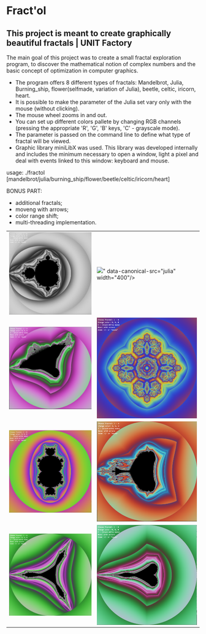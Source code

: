 # Fract'ol
This project is meant to create graphically beautiful fractals | UNIT Factory
-----------------------------------------------------------------------------
The main goal of this project was to create a small fractal exploration program, to discover the mathematical notion of complex numbers and the basic concept of optimization in computer graphics.

- The program offers 8 different types of fractals: Mandelbrot, Julia, Burning_ship, flower(selfmade, variation of Julia), beetle, celtic, iricorn, heart.
- It is possible to make the parameter of the Julia set vary only with the mouse (without clicking).
- The mouse wheel zooms in and out.
- You can set up different colors pallete by changing RGB channels (pressing the appropriate 'R', 'G', 'B' keys, 'C' - grayscale mode).
- The parameter is passed on the command line to define what type of fractal will be viewed.
- Graphic library miniLibX was used. This library was developed internally and includes the minimum necessary to open a window, light a pixel and deal with events linked to this window: keyboard and mouse.

usage: ./fractol [mandelbrot/julia/burning_ship/flower/beetle/celtic/iricorn/heart]

BONUS PART:
- additional fractals;
- moveng with arrows;
- color range shift;
- multi-threading implementation.

<table style="width:100%">
  <tr>
    <td><img src="https://github.com/nkuchyna/Fractol/blob/master/screenshots/mandelbrot.png" data-canonical-src="mandelbrot" width="400"/></td>
    <td><img src="https://i.imgflip.com/2staxz.gif"/>" data-canonical-src="julia" width="400"/></td> 
  </tr>
  <tr>
    <td><img src="https://github.com/nkuchyna/Fractol/blob/master/screenshots/burning_ship.png" data-canonical-src="burning_ship" width="400"/></td>
    <td><img src="https://github.com/nkuchyna/Fractol/blob/master/screenshots/flower.png" data-canonical-src="flower" width="400"/></td> 
  </tr>
    <tr>
    <td><img src="https://github.com/nkuchyna/Fractol/blob/master/screenshots/beetle.png" data-canonical-src="beetle" width="400"/></td>
     <td><img src="https://github.com/nkuchyna/Fractol/blob/master/screenshots/celtic.png" data-canonical-src="celtic" width="400"/></td> 
  </tr>
  <tr>
    <td><img src="https://github.com/nkuchyna/Fractol/blob/master/screenshots/iricorn.png" data-canonical-src="iricorn" width="400"/></td>
    <td><img src="https://github.com/nkuchyna/Fractol/blob/master/screenshots/heart.png" data-canonical-src="heart" width="400"/></td>
  </tr>
</table>
